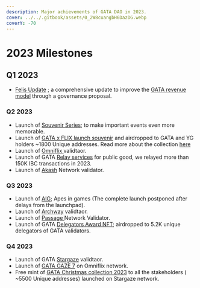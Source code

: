 ```yaml
---
description: Major achievements of GATA DAO in 2023.
cover: ../../.gitbook/assets/0_2W8cuangbH6DazDG.webp
coverY: -70
---
```


# 2023 Milestones

## Q1 2023

* [Felis Update](../../gata-constitution/governance-proposal-6.md) ; a comprehensive update to improve the [GATA revenue model](../gata-hub-ventures/gata-nft-dao/dao-revenue.md) through a governance proposal.&#x20;

### Q2 2023

* Launch of [Souvenir Series](../gata-hub-ventures/souvenir-series.md); to make important events even more memorable.&#x20;
* Launch of [GATA x FLIX launch souvenir](https://omniflix.market/collection/onftdenoma6a057db64674de0b129e9b5c087d404) and airdropped to GATA and YG holders \~1800 Unique addresses. Read more about the collection [here](../gata-hub-ventures/souvenir-series.md)
* Launch of [Omniflix ](../gata-hub-ventures/gata-validators/)validtaor.
* Launch of  GATA [Relay services](https://relayers.smartstake.io/relayer/44937E3DA9AA699A) for public good, we relayed more than 150K IBC transactions in 2023.
* Launch of [Akash](../gata-hub-ventures/gata-validators/) Network validator.&#x20;

### Q3 2023

* Launch of [AIG](../../gata-game/aig-lore.md); Apes in games (The complete launch postponed after delays from the launchpad).
* Launch of [Archway](../gata-hub-ventures/gata-validators/) [ ](../gata-hub-ventures/gata-validators/)validtaor.&#x20;
* Launch of [Passage ](../gata-hub-ventures/gata-validators/)Network Validator.
* Launch of GATA [Delegators Award NFT](../gata-hub-ventures/souvenir-series.md); airdropped to 5.2K unique delegators of GATA validators.  &#x20;

### Q4 2023

* Launch of GATA [Stargaze](../gata-hub-ventures/gata-validators/) validtaor.
* Launch of [GATA GAZE 7](../gata-hub-ventures/souvenir-series.md) on Omniflix network.
* Free mint of [GATA Christmas collection 2023](https://www.stargaze.zone/l/stars1zs489w6yyymufw9wq97qzh3947jrm2da5n6zcxthx5zze6q88udqu9m8vh) to all the stakeholders   ( \~5500 Unique addresses) launched on Stargaze network. &#x20;
